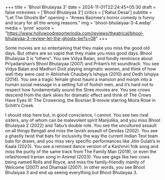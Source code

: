 +++
title = 'Bhool Bhulaiyaa 3'
date = 2024-11-01T22:24:45+05:30
draft = false
mreviews = ['Bhool Bhulaiyaa 3']
critics = ['Rahul Desai']
subtitle = "Let The Ghosts Be"
opening = "Anees Bazmee's horror comedy is funny and scary for all the wrong reasons."
img = 'bhool-bhulaiyaa-3-4.webp'
media = 'print'
source = "https://www.hollywoodreporterindia.com/reviews/theatrical/bhool-bhulaiyaa-3-review-let-the-ghosts-be?s=08"
+++

Some movies are so entertaining that they make you miss the good old days. But others are so vapid that they make you miss good days. Bhool Bhulaiyaa 3 is “others”. You see Vidya Balan, and fondly reminisce about Priyadarshan’s Bhool Bhulaiyaa (2007) and Pritam’s hit soundtrack. You see Vidya Balan and Madhuri Dixit playing enigmatic women, and think of how well they were cast in Abhishek Chaubey’s Ishqiya (2010) and Dedh Ishqiya (2014). You see a tragic female ghost haunt a mansion and morph into a human social message in a setting full of foolish men, and it’s hard not to respect how fundamentally sound the Stree movies are. You see crows descend from the dark skies for dramatic effect and think of The Crows Have Eyes III: The Crowening, the Bosnian B-movie starring Moira Rose in Schitt’s Creek.

I should stop here but, in good conscience, I cannot. You see two rival sisters, any of whom can be malevolent spirit Manjulika, and you miss Bhool Bhulaiyaa 2 (2022) and Tabu’s double role. You see the uncultured assault on all things Bengali and miss the lavish assault of Devdas (2002). You see a ghastly twist that bats for inclusivity the way the current Indian Test team bats for draws, and you miss very specific performances like Jitin Gulati’s in Kaala (2023). You see a remixed dance version of a Kashmiri folk song and miss the purity of the same track from The Family Man (2019), or even the refashioned Iranian song in Animal (2023). You see gags like two cows being named Rolls and Royce, and miss the family-friendly inanity of Welcome (2007) and Dhamaal (2007). In other words, you see Bhool Bhulaiyaa 3 and end up seeing everything but Bhool Bhulaiyaa 3.
